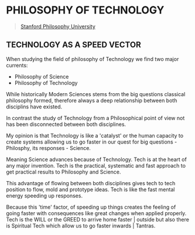 # PHILOSOPHY OF TECHNOLOGY
> [Stanford Philosophy University](https://plato.stanford.edu/entries/technology/)

## TECHNOLOGY AS A SPEED VECTOR

When studying the field of philosophy of Technology we find two major currents:

* Philosophy of Science
* Philosophy of Technology

While historically Modern Sciences stems from the big questions classical philosophy formed, therefore always a deep relationship between both disciplins have existed.

In contrast the study of Technology from a Philosophical point of view not has been disconnected between both disciplines.

My opinion is that Technology is like a 'catalyst' or the human capacity to create systems allowing us to go faster in our quest for big questions - Philosphy, its responses - Science.

Meaning Science advances because of Technology. Tech is at the heart of any major invention. Tech is the practical, systematic and fast approach to get practical results to Philosophy and Science.

This advantage of flowing between both disciplines gives tech to tech position to flow, mold and prototype ideas. Tech is like the fast mental energy speeding up responses.

Because this 'time' factor, of speeding up things creates the feeling of going faster with consequences like great changes when applied properly. Tech is the WILL or the GREED to arrive home faster | outside but also there is Spiritual Tech which allow us to go faster inwards | Tantras.





